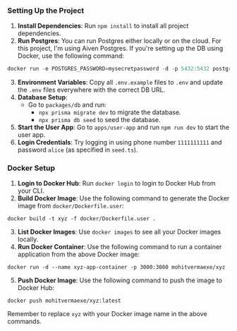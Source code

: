 ### Setting Up the Project

1. **Install Dependencies**: Run `npm install` to install all project dependencies.
2. **Run Postgres**: You can run Postgres either locally or on the cloud. For this project, I'm using Aiven Postgres. If you're setting up the DB using Docker, use the following command:
```jsx
docker run -e POSTGRES_PASSWORD=mysecretpassword -d -p 5432:5432 postgres
```
3. **Environment Variables**: Copy all `.env.example` files to `.env` and update the `.env` files everywhere with the correct DB URL.
4. **Database Setup**:
    - Go to `packages/db` and run:
        - `npx prisma migrate dev` to migrate the database.
        - `npx prisma db seed` to seed the database.
5. **Start the User App**: Go to `apps/user-app` and run `npm run dev` to start the user app.
6. **Login Credentials**: Try logging in using phone number `1111111111` and password `alice` (as specified in `seed.ts`).

### Docker Setup

1. **Login to Docker Hub**: Run `docker login` to login to Docker Hub from your CLI.
2. **Build Docker Image**: Use the following command to generate the Docker image from `docker/Dockerfile.user`:
```
docker build -t xyz -f docker/Dockerfile.user .
```
3. **List Docker Images**: Use `docker images` to see all your Docker images locally.
4. **Run Docker Container**: Use the following command to run a container application from the above Docker image:
```
docker run -d --name xyz-app-container -p 3000:3000 mohitvermaexe/xyz
```
5. **Push Docker Image**: Use the following command to push the image to Docker Hub:
```
docker push mohitvermaexe/xyz:latest
```
Remember to replace `xyz` with your Docker image name in the above commands.